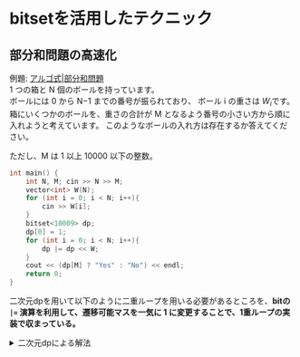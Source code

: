 # bitsetを活用したテクニック


## 部分和問題の高速化
例題: [アルゴ式|部分和問題](https://algo-method.com/tasks/337)  
1 つの箱と N 個のボールを持っています。  
ボールには 0 から N−1 までの番号が振られており、 ボール i の重さは $W_i$です。  
箱にいくつかのボールを、重さの合計が M となるよう番号の小さい方から順に入れようと考えています。
このようなボールの入れ方は存在するか答えてください。

ただし、M は 1 以上 10000 以下の整数。
```cpp
int main() {
    int N, M; cin >> N >> M;
    vector<int> W(N);
    for (int i = 0; i < N; i++){
        cin >> W[i];
    }
    bitset<10009> dp;
    dp[0] = 1;
    for (int i = 0; i < N; i++){
        dp |= dp << W;
    }
    cout << (dp[M] ? "Yes" : "No") << endl;
    return 0;
}
```
二次元dpを用いて以下のように二重ループを用いる必要があるところを、**bitの `|=` 演算を利用して、遷移可能マスを一気に 1 に変更することで、1重ループの実装で収まっている。**
<details>
<summary>二次元dpによる解法</summary>

```cpp
int main() {
    // 入力
    int N, M;
    cin >> N >> M;
    vector<int> W(N);
    for (int i = 0; i < N; ++i) cin >> W[i];

    // (N+1) × (M+1) のマスを用意する
    vector<vector<bool>> dp(N+1, vector<bool>(M+1, false));

    // 初期状態 (左上のマスにコマがありうる)
    dp[0][0] = true;

    // 各マス (i, j) から「真下」「右下」へコマを渡していく
    for (int i = 0; i < N; ++i) {
        for (int j = 0; j <= M; ++j) {
            // マス (i, j) にコマが行く可能性がない場合はスキップ
            if (!dp[i][j]) continue;

            // 真下マスへコマを渡す
            dp[i+1][j] = true;

            // 右下マス (あるならば) へコマを渡す
            if (j+W[i] <= M) dp[i+1][j+W[i]] = true;
        }
    }

    // 答え
    if (dp[N][M]) cout << "Yes" << endl;
    else cout << "No" << endl;
}
```

</details>